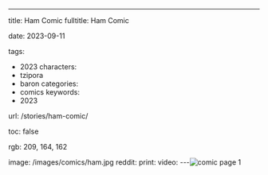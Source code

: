 ---
title: Ham Comic
fulltitle: Ham Comic

date: 2023-09-11

tags:
- 2023
characters:
- tzipora
- baron
categories:
- comics
keywords:
- 2023

url: /stories/ham-comic/

toc: false

rgb: 209, 164, 162

image: /images/comics/ham.jpg
reddit:
print:
video:
---![comic page 1](/images/comics/ham.jpg)